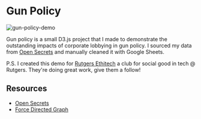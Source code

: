 # Gun Policy

![gun-policy-demo](https://user-images.githubusercontent.com/14913501/201174611-bcaef631-6c3d-4ae0-8824-871bf6cede00.gif)

Gun policy is a small D3.js project that I made to demonstrate the outstanding impacts of corporate lobbying in gun policy. I sourced my data from [Open Secrets](https://www.opensecrets.org/industries/lobbying.php?ind=Q13) and manually cleaned it with Google Sheets. 

P.S. I created this demo for [Rutgers Ethitech](https://www.instagram.com/rutgersethitech/?hl=en) a club for social good in tech @ Rutgers. They're doing great work, give them a follow!

## Resources
 - [Open Secrets](https://www.opensecrets.org/industries/lobbying.php?ind=Q13)
 - [Force Directed Graph](https://observablehq.com/@d3/force-directed-graph)

